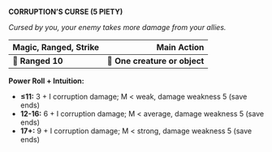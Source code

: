 **CORRUPTION’S CURSE (5 PIETY)**

*Cursed by you, your enemy takes more damage from your allies.*

| **Magic, Ranged, Strike** |               **Main Action** |
| ------------------------- | -----------------------------:|
| **📏 Ranged 10**          | **🎯 One creature or object** |

**Power Roll + Intuition:**

- **≤11:** 3 + I corruption damage; M < weak, damage weakness 5 (save ends)
- **12-16:** 6 + I corruption damage; M < average, damage weakness 5 (save ends)
- **17+:** 9 + I corruption damage; M < strong, damage weakness 5 (save ends)